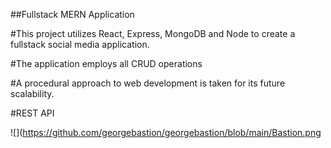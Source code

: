 ##Fullstack MERN Application

#This project utilizes React, Express, MongoDB and Node to create a fullstack social media application.

#The application employs all CRUD operations

#A procedural approach to web development is taken for its future scalability. 

#REST API 

![](https://github.com/georgebastion/georgebastion/blob/main/Bastion.png

